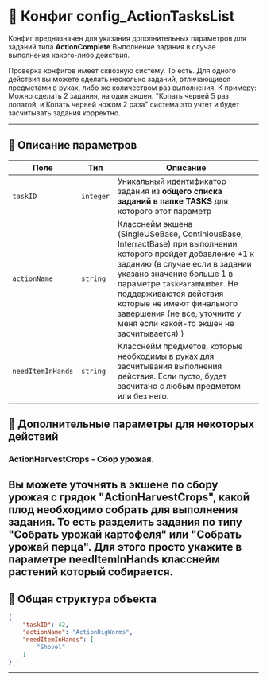 
# 📄 Конфиг config_ActionTasksList

Конфиг предназначен для указания дополнительных параметров для заданий типа **ActionComplete**
Выполнение задания в случае выполнения какого-либо действия. 

Проверка конфигов имеет сквозную систему. То есть. Для одного действия вы можете сделать несколько заданий, отличающиеся предметами в руках, либо же количеством раз выполнения. К примеру: Можно сделать 2 задания, на один экшен. "Копать червей 5 раз лопатой, и Копать червей ножом 2 раза" система это учтет и будет засчитывать задания корректно.

---

## 🧩 Описание параметров

| Поле              | Тип        |  Описание |
|-------------------|------------|----------|
| `taskID`          | `integer`  | Уникальный идентификатор задания из **общего списка заданий в папке TASKS** для которого этот параметр |
| `actionName`      | `string`   | Класснейм экшена (SingleUSeBase, ContiniousBase, InterractBase) при выполнении которого пройдет добавление +1 к заданию (в случае если в задании указано значение больше 1 в параметре `taskParamNumber`. Не поддерживаются действия которые не имеют финального завершения (не все, уточните у меня если какой-то экшен не засчитывается) ) |
| `needItemInHands` | `string`   | Класснейм предметов, которые необходимы в руках для засчитывания выполнения действия. Если пусто, будет засчитано с любым предметом или без него. |

## 🧩 Дополнительные параметры для некоторых действий
### ActionHarvestCrops - Сбор урожая.
Вы можете уточнять в экшене по сбору урожая с грядок "ActionHarvestCrops", какой плод необходимо собрать для выполнения задания. То есть разделить задания по типу "Собрать урожай картофеля" или "Собрать урожай перца". Для этого просто укажите в параметре needItemInHands класснейм растений который собирается. 
---


## 🧱 Общая структура объекта

```json
{
    "taskID": 42,
    "actionName": "ActionDigWorms",
    "needItemInHands": [
        "Shovel"
    ]
}
```

---
